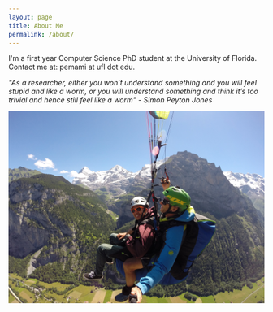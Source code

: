 ```yaml
---
layout: page
title: About Me
permalink: /about/
---
```


I'm a first year Computer Science PhD student at the University of Florida. Contact me at: pemami at ufl dot edu. 

<i>"As a researcher, either you won’t understand something and you will feel stupid and like a worm, or you will understand something and think it’s too trivial and hence still feel like a worm" - Simon Peyton Jones<i>

![Me](/assets/me.jpg)
